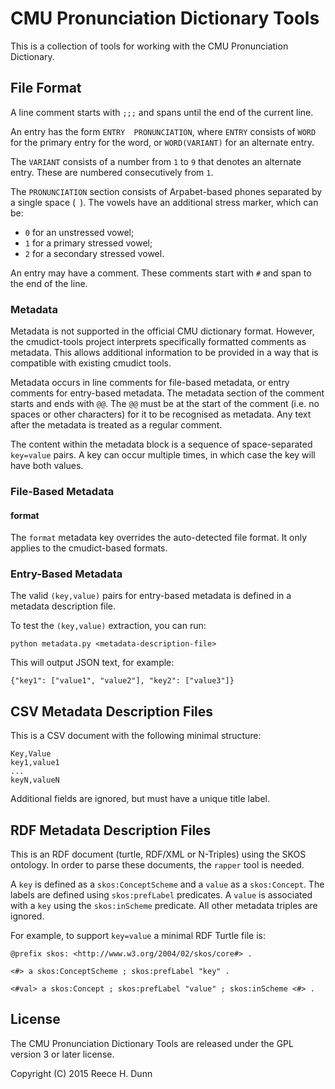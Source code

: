 # CMU Pronunciation Dictionary Tools

This is a collection of tools for working with the CMU Pronunciation
Dictionary.

## File Format

A line comment starts with `;;;` and spans until the end of the current line.

An entry has the form `ENTRY  PRONUNCIATION`, where `ENTRY` consists of `WORD`
for the primary entry for the word, or `WORD(VARIANT)` for an alternate entry.

The `VARIANT` consists of a number from `1` to `9` that denotes an alternate
entry. These are numbered consecutively from `1`.

The `PRONUNCIATION` section consists of Arpabet-based phones separated by a
single space (` `). The vowels have an additional stress marker, which can be:

  *  `0` for an unstressed vowel;
  *  `1` for a primary stressed vowel;
  *  `2` for a secondary stressed vowel.

An entry may have a comment. These comments start with `#` and span to the end
of the line.

### Metadata

Metadata is not supported in the official CMU dictionary format. However, the
cmudict-tools project interprets specifically formatted comments as metadata.
This allows additional information to be provided in a way that is compatible
with existing cmudict tools.

Metadata occurs in line comments for file-based metadata, or entry comments for
entry-based metadata. The metadata section of the comment starts and ends with
`@@`. The `@@` must be at the start of the comment (i.e. no spaces or other
characters) for it to be recognised as metadata. Any text after the metadata is
treated as a regular comment.

The content within the metadata block is a sequence of space-separated
`key=value` pairs. A key can occur multiple times, in which case the key will
have both values.

### File-Based Metadata

#### format

The `format` metadata key overrides the auto-detected file format. It only
applies to the cmudict-based formats.

### Entry-Based Metadata

The valid `(key,value)` pairs for entry-based metadata is defined in a metadata
description file.

To test the `(key,value)` extraction, you can run:

	python metadata.py <metadata-description-file>

This will output JSON text, for example:

	{"key1": ["value1", "value2"], "key2": ["value3"]}

## CSV Metadata Description Files

This is a CSV document with the following minimal structure:

	Key,Value
	key1,value1
	...
	keyN,valueN

Additional fields are ignored, but must have a unique title label.

## RDF Metadata Description Files

This is an RDF document (turtle, RDF/XML or N-Triples) using the SKOS ontology.
In order to parse these documents, the `rapper` tool is needed.

A `key` is defined as a `skos:ConceptScheme` and a `value` as a `skos:Concept`.
The labels are defined using `skos:prefLabel` predicates. A `value` is
associated with a `key` using the `skos:inScheme` predicate. All other metadata
triples are ignored.

For example, to support `key=value` a minimal RDF Turtle file is:

	@prefix skos: <http://www.w3.org/2004/02/skos/core#> .

	<#> a skos:ConceptScheme ; skos:prefLabel "key" .

	<#val> a skos:Concept ; skos:prefLabel "value" ; skos:inScheme <#> .

## License

The CMU Pronunciation Dictionary Tools are released under the GPL version 3 or
later license.

Copyright (C) 2015 Reece H. Dunn
